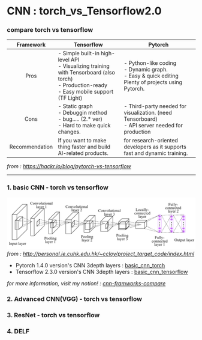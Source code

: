# CNN : torch_vs_Tensorflow2.0


### compare torch vs tensorflow

|Framework|Tensorflow|Pytorch|
|:-----:|------|-------|
|Pros|- Simple built-in high-level API  <br>- Visualizing training with Tensorboard (also torch) <br> - Production-ready <br>- Easy mobile support (TF Light) |- Python-like coding <br> - Dynamic graph. <br> - Easy & quick editing <br> Plenty of projects using Pytorch.|
|Cons|- Static graph <br> - Debuggin method <br> - bug..... (2.* ver) <br> - Hard to make quick changes. | - Third-party needed for visualization. (need Tensorboard) <br>- API server needed for production |
|Recommendation|If you want to make thing faster and build AI-related products. | for research-oriented developers as it supports fast and dynamic training. |

_from : https://hackr.io/blog/pytorch-vs-tensorflow_

-------------------------------------------------------------

### 1. basic CNN - torch vs tensorflow

![3depth_cnn](img/depth3_cnn.png)
_from : http://personal.ie.cuhk.edu.hk/~ccloy/project_target_code/index.html_
* Pytorch 1.4.0 version's CNN 3depth layers : [basic_cnn_torch](/basic_cnn_torch.ipynb)
* Tensorflow 2.3.0 version's CNN 3depth layers : [basic_cnn_tensorflow](/basic_cnn_tensorflow_2.3.0.ipynb)

_for more information, visit my notion! : [cnn-framworks-compare](https://www.notion.so/Convolutional-Neural-Network-df3587d48d5c46738a0d4b91a0ac98c1)_

### 2. Advanced CNN(VGG) - torch vs tensorflow
### 3. ResNet - torch vs tensorflow
### 4. DELF 


